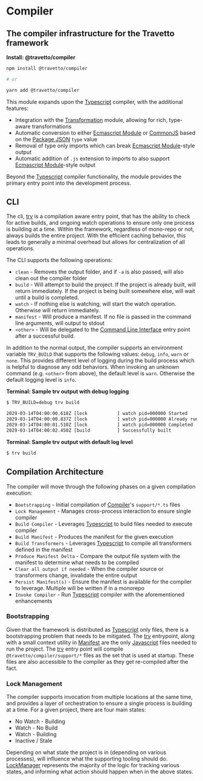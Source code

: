 <!-- This file was generated by @travetto/doc and should not be modified directly -->
<!-- Please modify https://github.com/travetto/travetto/tree/main/module/compiler/DOC.ts and execute "npx trv doc" to rebuild -->
# Compiler
## The compiler infrastructure for the Travetto framework

**Install: @travetto/compiler**
```bash
npm install @travetto/compiler

# or

yarn add @travetto/compiler
```

This module expands upon the [Typescript](https://typescriptlang.org) compiler, with the additional features:
   
   *  Integration with the [Transformation](https://github.com/travetto/travetto/tree/main/module/transformer#readme "Functionality for AST transformations, with transformer registration, and general utils") module, allowing for rich, type-aware transformations
   *  Automatic conversion to either [Ecmascript Module](https://nodejs.org/api/esm.html) or [CommonJS](https://nodejs.org/api/modules.html) based on the [Package JSON](https://docs.npmjs.com/cli/v9/configuring-npm/package-json) `type` value
   *  Removal of type only imports which can break [Ecmascript Module](https://nodejs.org/api/esm.html)-style output
   *  Automatic addition of `.js` extension to imports to also support  [Ecmascript Module](https://nodejs.org/api/esm.html)-style output

Beyond the [Typescript](https://typescriptlang.org) compiler functionality, the module provides the primary entry point into the development process.  

## CLI

The cli, [trv](https://github.com/travetto/travetto/tree/main/module/compiler/bin/trv.js#L60) is a compilation aware entry point, that has the ability to check for active builds, and ongoing watch operations to ensure only one process is building at a time.  Within the framework, regardless of mono-repo or not, always builds the entire project.  With the efficient caching behavior, this leads to generally a minimal overhead but allows for centralization of all operations.

The CLI supports the following operations:

   
   *  `clean` - Removes the output folder, and if `-a` is also passed, will also clean out the compiler folder
   *  `build` - Will attempt to build the project.  If the project is already built, will return immediately.  If the project is being built somewhere else, will wait until a build is completed.
   *  `watch` - If nothing else is watching, will start the watch operation.  Otherwise will return immediately.
   *  `manifest` - Will produce a manifest. If no file is passed in the command line arguments, will output to stdout
   *  `<other>` - Will be delegated to the [Command Line Interface](https://github.com/travetto/travetto/tree/main/module/cli#readme "CLI infrastructure for Travetto framework") entry point after a successful build.

In addition to the normal output, the compiler supports an environment variable `TRV_BUILD` that supports the following values: `debug`, `info`, `warn` or `none`.  This provides different level of logging during the build process which is helpful to diagnose any odd behaviors.  When invoking an unknown command (e.g. `<other>` from above), the default level is `warn`.  Otherwise the default logging level is `info`.

**Terminal: Sample trv output with debug logging**
```bash
$ TRV_BUILD=debug trv build

2029-03-14T04:00:00.618Z [lock           ] watch pid=000000 Started
2029-03-14T04:00:00.837Z [lock           ] watch pid=000000 Already running, and has built
2029-03-14T04:00:01.510Z [lock           ] watch pid=000000 Completed
2029-03-14T04:00:02.450Z [build          ] Successfully built
```

**Terminal: Sample trv output with default log level**
```bash
$ trv build
```

## Compilation Architecture

The compiler will move through the following phases on a given compilation execution:
   
   *  `Bootstrapping` - Initial compilation of [Compiler](https://github.com/travetto/travetto/tree/main/module/compiler#readme "The compiler infrastructure for the Travetto framework")'s `support/*.ts` files
   *  `Lock Management` - Manages cross-process interaction to ensure single compiler
   *  `Build Compiler` - Leverages [Typescript](https://typescriptlang.org) to build files needed to execute compiler
   *  `Build Manifest` - Produces the manifest for the given execution
   *  `Build Transformers` - Leverages [Typescript](https://typescriptlang.org) to compile all transformers defined in the manifest
   *  `Produce Manifest Delta` - Compare the output file system with the manifest to determine what needs to be compiled
   *  `Clear all output if needed` - When the compiler source or transformers change, invalidate the entire output
   *  `Persist Manifest(s)` - Ensure the manifest is available for the compiler to leverage. Multiple will be written if in a monorepo
   *  `Invoke Compiler` - Run [Typescript](https://typescriptlang.org) compiler with the aforementioned enhancements

### Bootstrapping

Given that the framework is distributed as [Typescript](https://typescriptlang.org) only files, there is a bootstrapping problem that needs to be mitigated.  The [trv](https://github.com/travetto/travetto/tree/main/module/compiler/bin/trv.js#L60) entrypoint, along with a small context utility in [Manifest](https://github.com/travetto/travetto/tree/main/module/manifest#readme "Support for project indexing, manifesting, along with file watching") are the only [Javascript](https://developer.mozilla.org/en-US/docs/Web/JavaScript) files needed to run the project.  The [trv](https://github.com/travetto/travetto/tree/main/module/compiler/bin/trv.js#L60) entry point will compile `@travetto/compiler/support/*` files as the set that is used at startup.  These files are also accessible to the compiler as they get re-compiled after the fact.  

### Lock Management

The compiler supports invocation from multiple locations at the same time, and provides a layer of orchestration to ensure a single process is building at a time.  For a given project, there are four main states:

   
   *  No Watch - Building
   *  Watch    - No Build
   *  Watch    - Building
   *  Inactive / Stale

Depending on what state the project is in (depending on various processes), will influence what the supporting tooling should do. [LockManager](https://github.com/travetto/travetto/tree/main/module/compiler/support/lock.ts#L25) represents the majority of the logic for tracking various states, and informing what action should happen when in the above states.
